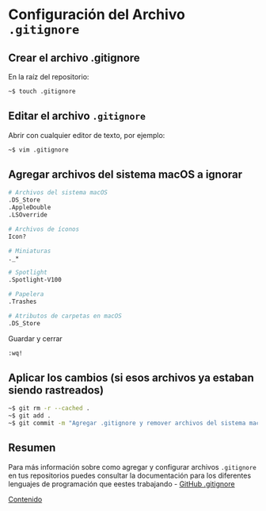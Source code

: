 
# Configuración del Archivo `.gitignore`

## Crear el archivo .gitignore

En la raíz del repositorio:

```bash
~$ touch .gitignore
```

## Editar el archivo `.gitignore`

Abrir con cualquier editor de texto, por ejemplo:

```bash
~$ vim .gitignore
```

## Agregar archivos del sistema macOS a ignorar

```bash
# Archivos del sistema macOS
.DS_Store
.AppleDouble
.LSOverride

# Archivos de íconos
Icon?

# Miniaturas
._*

# Spotlight
.Spotlight-V100

# Papelera
.Trashes

# Atributos de carpetas en macOS
.DS_Store
```

Guardar y cerrar

```bash
:wq! 
```

## Aplicar los cambios (si esos archivos ya estaban siendo rastreados)

```bash
~$ git rm -r --cached .
~$ git add .
~$ git commit -m "Agregar .gitignore y remover archivos del sistema macOS"
```

## Resumen

Para más información sobre como agregar y configurar archivos `.gitignore` en tus repositorios puedes consultar la documentación para los diferentes lenguajes de programación que eestes trabajando - [GitHub .gitignore](https://github.com/github/gitignore)

[Contenido](README.md)
